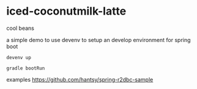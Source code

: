 # iced-coconutmilk-latte
cool beans

a simple demo to use devenv to setup an develop environment for spring boot

```
devenv up
```


```
gradle bootRun
```

examples
https://github.com/hantsy/spring-r2dbc-sample
